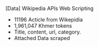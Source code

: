 [Data] Wikipedia APIs Web Scripting

* 11196 Acticle from Wikepidia
* 1,961,047 Khmer tokens
* Title, content, url, category.
* Attached Data scraped
